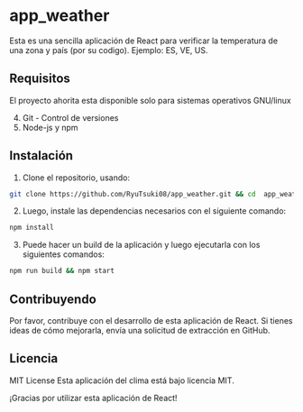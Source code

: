 # app_weather
Esta es una sencilla aplicación de React para verificar la temperatura de una zona y país (por su codigo). Ejemplo: ES, VE, US. 

Requisitos
---------

El proyecto ahorita esta disponible solo para sistemas operativos GNU/linux

4. Git - Control de versiones
5. Node-js y npm



Instalación
------------
1. Clone el repositorio,  usando:
```sh copy code
git clone https://github.com/RyuTsuki08/app_weather.git && cd  app_weather
```
2. Luego, instale las dependencias necesarios con el siguiente comando:
``` sh copy code
npm install  
```
3. Puede hacer un build de la aplicación y luego  ejecutarla con los siguientes comandos:
```sh copy code
npm run build && npm start
 ```

Contribuyendo
-------------

Por favor, contribuye con el desarrollo de esta aplicación de React. Si tienes ideas de cómo mejorarla, envía una solicitud de extracción en GitHub.

Licencia
-----------
MIT License 
Esta aplicación del clima está bajo licencia MIT.

¡Gracias por utilizar esta aplicación de React!

